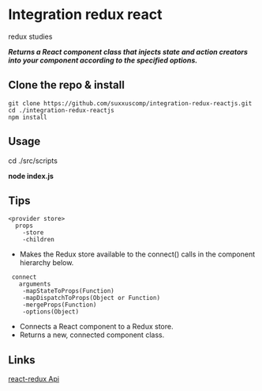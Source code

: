 # Integration redux react
redux studies

***Returns a React component class that injects state and action creators into your component according to the specified options.***

## Clone the repo & install
```
git clone https://github.com/suxxuscomp/integration-redux-reactjs.git
cd ./integration-redux-reactjs
npm install
```
## Usage
cd ./src/scripts

**node index.js**

## Tips
```
<provider store>
  props
    -store
    -children

```
* Makes the Redux store available to the connect() calls in the component hierarchy below.

```
 connect
   arguments
    -mapStateToProps(Function)
    -mapDispatchToProps(Object or Function)
    -mergeProps(Function)
    -options(Object)

```
* Connects a React component to a Redux store.
* Returns a new, connected component class.

## Links
[react-redux Api](https://github.com/reactjs/react-redux/blob/master/docs/api.md#api)
